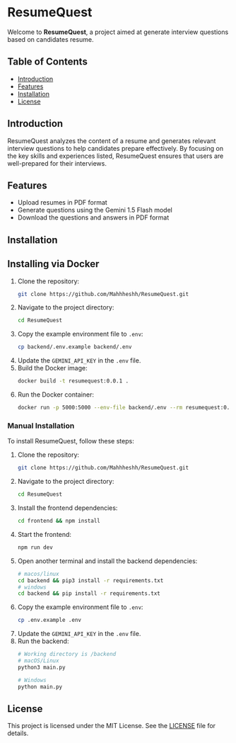 # ResumeQuest

Welcome to **ResumeQuest**, a project aimed at generate interview questions based on candidates resume.

## Table of Contents

- [Introduction](#introduction)
- [Features](#features)
- [Installation](#installation)
- [License](#license)

## Introduction

ResumeQuest analyzes the content of a resume and generates relevant interview questions to help candidates prepare effectively. By focusing on the key skills and experiences listed, ResumeQuest ensures that users are well-prepared for their interviews.

## Features

- Upload resumes in PDF format
- Generate questions using the Gemini 1.5 Flash model
- Download the questions and answers in PDF format

## Installation

## Installing via Docker

1. Clone the repository:
    ```sh
    git clone https://github.com/Mahhheshh/ResumeQuest.git
    ```
2. Navigate to the project directory:
    ```sh
    cd ResumeQuest
    ```
3. Copy the example environment file to `.env`:
    ```sh
    cp backend/.env.example backend/.env
    ```
4. Update the `GEMINI_API_KEY` in the `.env` file.
5. Build the Docker image:
    ```sh
    docker build -t resumequest:0.0.1 .
    ```
6. Run the Docker container:
    ```sh
    docker run -p 5000:5000 --env-file backend/.env --rm resumequest:0.0.1
    ```

### Manual Installation

To install ResumeQuest, follow these steps:

1. Clone the repository:
    ```sh
    git clone https://github.com/Mahhheshh/ResumeQuest.git
    ```
2. Navigate to the project directory:
    ```sh
    cd ResumeQuest
    ```
3. Install the frontend dependencies:
    ```sh
    cd frontend && npm install
    ```
4. Start the frontend:
    ```sh
    npm run dev
    ```
5. Open another terminal and install the backend dependencies:
    ```sh
    # macos/linux
    cd backend && pip3 install -r requirements.txt
    # windows
    cd backend && pip install -r requirements.txt
    ```
6. Copy the example environment file to `.env`:
    ```sh
    cp .env.example .env
    ```
7. Update the `GEMINI_API_KEY` in the `.env` file.
8. Run the backend:
    ```sh
    # Working directory is /backend
    # macOS/Linux
    python3 main.py

    # Windows
    python main.py
    ```

## License

This project is licensed under the MIT License. See the [LICENSE](LICENSE) file for details.
